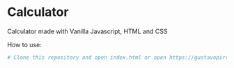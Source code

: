 # Calculator

Calculator made with Vanilla Javascript, HTML and CSS

How to use:
```bash
# Clone this repository and open index.html or open https://gustavopirro.github.io/Calc/
```
